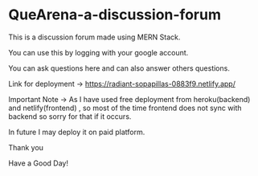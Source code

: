 # QueArena-a-discussion-forum

This is a discussion forum made using MERN Stack.


You can use this by logging with your google account.

You can ask questions here and can also answer others questions.

Link for deployment -> https://radiant-sopapillas-0883f9.netlify.app/

Important Note -> As I have used free deployment from heroku(backend) and netlify(frontend) , so most of the time frontend does not sync with backend so sorry for that if it occurs.

In future I may deploy it on paid platform.

Thank you

Have a Good Day!


